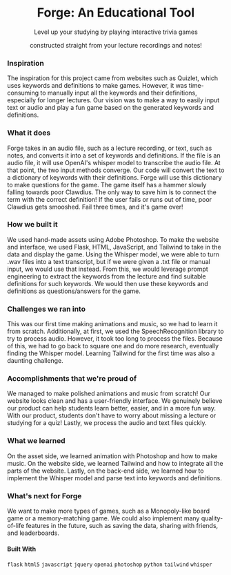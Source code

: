 # <center>Forge: An Educational Tool</center>

<center>Level up your studying by playing interactive trivia games

constructed straight from your lecture recordings and notes!</center>

### Inspiration

The inspiration for this project came from websites such as Quizlet, which uses keywords and definitions to make games. However, it was time-consuming to manually input all the keywords and their definitions, especially for longer lectures. Our vision was to make a way to easily input text or audio and play a fun game based on the generated keywords and definitions.

### What it does

Forge takes in an audio file, such as a lecture recording, or text, such as notes, and converts it into a set of keywords and definitions. If the file is an audio file, it will use OpenAI's whisper model to transcribe the audio file. At that point, the two input methods converge. Our code will convert the text to a dictionary of keywords with their definitions. Forge will use this dictionary to make questions for the game. The game itself has a hammer slowly falling towards poor Clawdius. The only way to save him is to connect the term with the correct definition! If the user fails or runs out of time, poor Clawdius gets smooshed. Fail three times, and it's game over!

### How we built it

We used hand-made assets using Adobe Photoshop. To make the website and interface, we used Flask, HTML, JavaScript, and Tailwind to take in the data and display the game. Using the Whisper model, we were able to turn .wav files into a text transcript, but if we were given a .txt file or manual input, we would use that instead. From this, we would leverage prompt engineering to extract the keywords from the lecture and find suitable definitions for such keywords. We would then use these keywords and definitions as questions/answers for the game.

### Challenges we ran into

This was our first time making animations and music, so we had to learn it from scratch. Additionally, at first, we used the SpeechRecognition library to try to process audio. However, it took too long to process the files. Because of this, we had to go back to square one and do more research, eventually finding the Whisper model. Learning Tailwind for the first time was also a daunting challenge.

### Accomplishments that we're proud of

We managed to make polished animations and music from scratch! Our website looks clean and has a user-friendly interface. We genuinely believe our product can help students learn better, easier, and in a more fun way. With our product, students don't have to worry about missing a lecture or studying for a quiz! Lastly, we process the audio and text files quickly.

### What we learned

On the asset side, we learned animation with Photoshop and how to make music. On the website side, we learned Tailwind and how to integrate all the parts of the website. Lastly, on the back-end side, we learned how to implement the Whisper model and parse text into keywords and definitions.

### What's next for Forge

We want to make more types of games, such as a Monopoly-like board game or a memory-matching game. We could also implement many quality-of-life features in the future, such as saving the data, sharing with friends, and leaderboards.

#### Built With

`flask` `html5` `javascript` `jquery` `openai` `photoshop` `python` `tailwind` `whisper`
